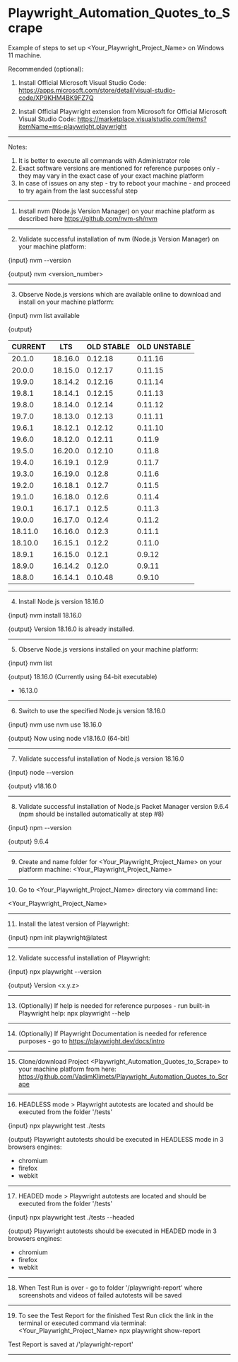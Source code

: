 # Playwright_Automation_Quotes_to_Scrape

Example of steps to set up <Your_Playwright_Project_Name> on Windows 11 machine.

Recommended (optional):

1. Install Official Microsoft Visual Studio Code:
https://apps.microsoft.com/store/detail/visual-studio-code/XP9KHM4BK9FZ7Q

2. Install Official Playwright extension from Microsoft for Official Microsoft Visual Studio Code:
https://marketplace.visualstudio.com/items?itemName=ms-playwright.playwright

-------------------------------------------------------------------------------------------------------------------------------------

Notes:

1. It is better to execute all commands with Administrator role
2. Exact software versions are mentioned for reference purposes only - they may vary in the exact case of your exact machine platform
3. In case of issues on any step - try to reboot your machine - and proceed to try again from the last successful step

-------------------------------------------------------------------------------------------------------------------------------------

1. Install nvm (Node.js Version Manager) on your machine platform 
as described here https://github.com/nvm-sh/nvm

-------------------------------------------------------------------------------------------------------------------------------------

2. Validate successful installation of nvm (Node.js Version Manager) on your machine platform:

{input}
nvm --version

{output}
nvm <version_number>

-------------------------------------------------------------------------------------------------------------------------------------

3. Observe Node.js versions which are available online to download and install on your machine platform:

{input}
nvm list available

{output}

|   CURRENT    |     LTS      |  OLD STABLE  | OLD UNSTABLE |
|--------------|--------------|--------------|--------------|
|    20.1.0    |   18.16.0    |   0.12.18    |   0.11.16    |
|    20.0.0    |   18.15.0    |   0.12.17    |   0.11.15    |
|    19.9.0    |   18.14.2    |   0.12.16    |   0.11.14    |
|    19.8.1    |   18.14.1    |   0.12.15    |   0.11.13    |
|    19.8.0    |   18.14.0    |   0.12.14    |   0.11.12    |
|    19.7.0    |   18.13.0    |   0.12.13    |   0.11.11    |
|    19.6.1    |   18.12.1    |   0.12.12    |   0.11.10    |
|    19.6.0    |   18.12.0    |   0.12.11    |    0.11.9    |
|    19.5.0    |   16.20.0    |   0.12.10    |    0.11.8    |
|    19.4.0    |   16.19.1    |    0.12.9    |    0.11.7    |
|    19.3.0    |   16.19.0    |    0.12.8    |    0.11.6    |
|    19.2.0    |   16.18.1    |    0.12.7    |    0.11.5    |
|    19.1.0    |   16.18.0    |    0.12.6    |    0.11.4    |
|    19.0.1    |   16.17.1    |    0.12.5    |    0.11.3    |
|    19.0.0    |   16.17.0    |    0.12.4    |    0.11.2    |
|   18.11.0    |   16.16.0    |    0.12.3    |    0.11.1    |
|   18.10.0    |   16.15.1    |    0.12.2    |    0.11.0    |
|    18.9.1    |   16.15.0    |    0.12.1    |    0.9.12    |
|    18.9.0    |   16.14.2    |    0.12.0    |    0.9.11    |
|    18.8.0    |   16.14.1    |   0.10.48    |    0.9.10    |

-------------------------------------------------------------------------------------------------------------------------------------

4. Install Node.js version 18.16.0

{input}
nvm install 18.16.0

{output}
Version 18.16.0 is already installed.

-------------------------------------------------------------------------------------------------------------------------------------

5. Observe Node.js versions installed on your machine platform:

{input}
nvm list

{output}
  18.16.0 (Currently using 64-bit executable)
* 16.13.0

-------------------------------------------------------------------------------------------------------------------------------------

6. Switch to use the specified Node.js version 18.16.0

{input}
nvm use nvm use 18.16.0

{output}
Now using node v18.16.0 (64-bit)

-------------------------------------------------------------------------------------------------------------------------------------

7. Validate successful installation of Node.js version 18.16.0

{input}
node --version

{output}
v18.16.0

-------------------------------------------------------------------------------------------------------------------------------------

8. Validate successful installation of Node.js Packet Manager version 9.6.4 (npm should be installed automatically at step #8)

{input}
npm --version

{output}
9.6.4

-------------------------------------------------------------------------------------------------------------------------------------

9. Create and name folder for <Your_Playwright_Project_Name> on your platform machine:
<Your_Playwright_Project_Name>

-------------------------------------------------------------------------------------------------------------------------------------

10. Go to <Your_Playwright_Project_Name> directory via command line:

\<Your_Playwright_Project_Name>

-------------------------------------------------------------------------------------------------------------------------------------

11. Install the latest version of Playwright:

{input}
npm init playwright@latest

-------------------------------------------------------------------------------------------------------------------------------------

12. Validate successful installation of Playwright:

{input}
npx playwright --version

{output}
Version <x.y.z>

-------------------------------------------------------------------------------------------------------------------------------------

13. (Optionally)
If help is needed for reference purposes - run built-in Playwright help:
npx playwright --help

-------------------------------------------------------------------------------------------------------------------------------------

14. (Optionally)
If Playwright Documentation is needed for reference purposes - go to https://playwright.dev/docs/intro

-------------------------------------------------------------------------------------------------------------------------------------

15. Clone/download Project <Playwright_Automation_Quotes_to_Scrape> to your machine platform 
from here:
https://github.com/VadimKlimets/Playwright_Automation_Quotes_to_Scrape

-------------------------------------------------------------------------------------------------------------------------------------

16. HEADLESS mode > Playwright autotests are located and should be executed from the folder '/tests'

{input}
npx playwright test ./tests

{output}
Playwright autotests should be executed in HEADLESS mode in 3 browsers engines:
- chromium
- firefox
- webkit

-------------------------------------------------------------------------------------------------------------------------------------

17. HEADED mode > Playwright autotests are located and should be executed from the folder '/tests'

{input}
npx playwright test ./tests --headed

{output}
Playwright autotests should be executed in HEADED mode in 3 browsers engines:
- chromium
- firefox
- webkit 

-------------------------------------------------------------------------------------------------------------------------------------

18. When Test Run is over - go to folder '/playwright-report' where screenshots and videos of failed autotests will be saved

-------------------------------------------------------------------------------------------------------------------------------------

19. To see the Test Report for the finished Test Run click the link in the terminal or executed command via terminal:
\<Your_Playwright_Project_Name> npx playwright show-report

Test Report is saved at /'playwright-report'

-------------------------------------------------------------------------------------------------------------------------------------